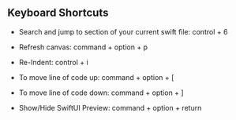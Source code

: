 ## Keyboard Shortcuts

* Search and jump to section of your current swift file: control + 6

* Refresh canvas: command + option + p

* Re-Indent: control + i

* To move line of code up: command + option + [

* To move line of code down: command + option + ]

* Show/Hide SwiftUI Preview: command + option + return
